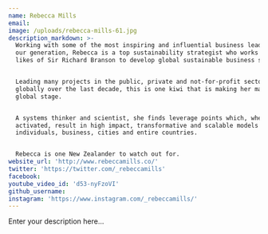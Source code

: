 ```yaml
---
name: Rebecca Mills
email:
image: /uploads/rebecca-mills-61.jpg
description_markdown: >-
  Working with some of the most inspiring and influential business leaders of
  our generation, Rebecca is a top sustainability strategist who works with the
  likes of Sir Richard Branson to develop global sustainable business strategy.


  Leading many projects in the public, private and not-for-profit sectors
  globally over the last decade, this is one kiwi that is making her mark on the
  global stage.


  A systems thinker and scientist, she finds leverage points which, when
  activated, result in high impact, transformative and scalable models for
  individuals, business, cities and entire countries.


  Rebecca is one New Zealander to watch out for.
website_url: 'http://www.rebeccamills.co/'
twitter: 'https://twitter.com/_rebeccamills'
facebook:
youtube_video_id: 'd53-nyFzoVI'
github_username:
instagram: 'https://www.instagram.com/_rebeccamills/'
---
```


Enter your description here...
